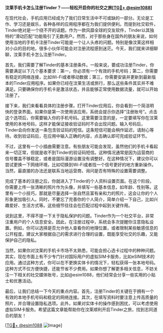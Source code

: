 **汶莱手机卡怎么注册Tinder？——轻松开启你的社交之旅[[TG💪+ @esim1088](https://t.me/s/esim1088)]**

在现代社会，手机应用已经成为了我们日常生活中不可或缺的一部分。无论是工作、学习还是娱乐，各种各样的应用程序都在为我们提供便利。而提到社交软件，Tinder绝对是一个绕不开的话题。作为一款风靡全球的交友软件，Tinder以其独特的“滑动匹配”功能吸引了无数用户。然而，对于那些身在国外的朋友来说，如何使用当地的手机卡注册Tinder可能是一个让人头疼的问题。特别是像汶莱这样相对小众的目的地，很多小伙伴可能会对注册流程感到迷茫。今天，我们就来详细聊聊，汶莱手机卡怎么注册Tinder。

首先，我们需要了解Tinder的基本注册条件。一般来说，要成功注册Tinder，你需要满足以下几个基本要求：第一，你必须有一个有效的手机号码；第二，你需要有稳定的网络连接，比如Wi-Fi或者移动数据；第三，你需要安装并更新到最新版本的Tinder应用程序。如果你已经在汶莱生活或旅行，那么这些条件其实并不难满足。只要确保你的手机卡是激活状态，并且能够正常使用数据流量，就可以开始注册了。

接下来，我们来看看具体的注册步骤。打开Tinder应用后，你会看到一个简洁明快的登录界面。如果你是第一次使用该应用，系统会提示你选择“注册账号”。点击这个选项后，你需要输入你的手机号码。这里需要注意的是，一定要填写你在汶莱使用的本地号码，这样才能保证接收验证码时不会出现问题。输入号码后，Tinder会向你发送一条包含验证码的短信。这条短信可能会稍作延迟，请耐心等待。收到验证码后，在应用中输入正确的内容，点击确认即可完成验证环节。

不过，这里有一个小插曲需要注意。有些朋友可能会发现，虽然他们的手机卡看起来一切正常，但就是收不到Tinder的验证码短信。这种情况通常是因为运营商的信号覆盖不够稳定，或者是国际漫游设置没有调整好。在这种情况下，建议你可以尝试更换一下网络环境，比如切换到Wi-Fi或者找一个信号更好的地方重新操作。当然，最直接的办法还是联系当地运营商，询问是否有特殊的设置需要调整。

完成了基本的注册之后，你就进入了Tinder的个人资料设置页面。在这个阶段，你需要上传一张清晰的照片作为头像，并填写一些基本信息，如年龄、性别等。这里有一个小技巧，那就是尽量选择一张自然且富有亲和力的照片，这会让你的个人形象更加吸引人。同时，不要忘了完善你的个人简介，简单介绍一下自己，比如兴趣爱好、生活方式等。这些细节往往会在匹配过程中起到关键作用。

说到这里，不得不提一下关于隐私保护的问题。Tinder作为一个社交平台，非常注重用户的个人信息安全。因此，在注册过程中，系统会多次提醒你注意隐私设置。例如，你可以选择是否允许他人查看你的地理位置，或者限制某些敏感信息的公开程度。建议大家根据自己的需求进行合理的设置，既能享受社交的乐趣，又能保护自己的隐私。

当然，如果你对汶莱的手机卡市场不太熟悉，可能会担心选卡过程中的种种问题。其实，现在市面上有不少专门针对国际用户的虚拟SIM卡服务，比如eSIM技术的应用。通过这种方式，你可以在不更换实体卡的情况下，轻松获得一张本地号码。这种方式不仅方便快捷，还能节省不少费用。如果你想了解更多相关信息，不妨关注一下相关的社交媒体账号，比如@esim1088，他们经常会分享一些实用的小贴士和优惠活动。

最后，让我们总结一下今天的重点内容。首先，注册Tinder的关键在于拥有一个有效的本地手机号码和稳定的网络连接。其次，在填写资料时要注意上传高质量的照片，并合理设置隐私选项。此外，如果对实体卡的操作感到困扰，可以考虑使用虚拟SIM卡服务。希望这篇文章能帮助你在汶莱顺利开启Tinder之旅，找到志同道合的朋友！

[[TG💪+ @esim1088](https://t.me/s/esim1088) ![Image](https://i.postimg.cc/4NQfJmqS/Snipaste-2025-05-13-00-14-12.png)]